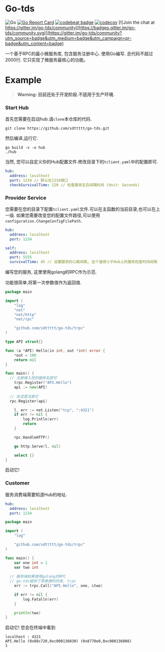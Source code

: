 # Go-tds

![Go](https://github.com/sdttttt/go-tds/workflows/Go/badge.svg)
[![Go Report Card](https://goreportcard.com/badge/github.com/sdttttt/go-tds)](https://goreportcard.com/report/github.com/sdttttt/go-tds)
[![codebeat badge](https://codebeat.co/badges/9040bc68-655c-4d3e-be12-661554bacecf)](https://codebeat.co/projects/github-com-sdttttt-go-tds-master)
[![codecov](https://codecov.io/gh/sdttttt/go-tds/branch/master/graph/badge.svg)](https://codecov.io/gh/sdttttt/go-tds) [![Join the chat at https://gitter.im/go-tds/community](https://badges.gitter.im/go-tds/community.svg)](https://gitter.im/go-tds/community?utm_source=badge&utm_medium=badge&utm_campaign=pr-badge&utm_content=badge)

一个基于RPC的最小微服务库, 包含服务注册中心.
使用Go编写. 总代码不超过2000行. 它只实现了微服务最核心的功能。

# Example

> **Warning: 目前还处于开发阶段.不适用于生产环境.**

### Start Hub

首先您需要在启动hub.请`clone`本仓库的代码.

```shell
git clone https://github.com/sdttttt/go-tds.git
```

然后编译,运行它.

```
go build -v -o hub
./hub
```

当然, 您可以自定义你的Hub配置文件.修改目录下的`tclient.yaml`中的配置即可.

```yaml
hub:
  address: localhost
  port: 1234 // 默认在1234端口
  checkSurvivalTime: 120 // 检查服务生存间隔时间 (Unit: Seconds)
```

### Provider Service

您需要在您的目录下配置`tclient.yaml`文件.可以在主函数的当前目录,也可以在上一级.
如果您需要改变您的配置文件路径,可以使用`configuration.ChangeConfigFilePath`.

```yaml
hub:
  address: localhost
  port: 1234

self:
  address: localhost
  port: 5555
  survivalTime: 45 // 设置服务的心跳间隔, 这个值得小于Hub上的服务检查时间间隔
```

编写您的服务, 这里使用golang的RPC作为示范.

功能很简单,将第一次参数值作为返回值.

```go
package main

import (
	"log"
	"net"
	"net/http"
	"net/rpc"

	"github.com/sdttttt/go-tds/trpc"
)

type API struct{}

func (a *API) Hello(in int, out *int) error {
	*out = 100
	return nil
}

func main() {
  // 注册填入您的服务名即可
	trpc.Register("API.Hello")
	api := new(API)
  
  // 在这里注册它
  rpc.Register(api)

	l, err := net.Listen("tcp", ":4321")
	if err != nil {
		log.Println(err)
		return
	}

	rpc.HandleHTTP()

	go http.Serve(l, nil)

	select {}
}

```

启动它!

### Customer

服务消费端需要知道Hub的地址.

```yaml
hub:
  address: localhost
  port: 1234
```


```go
package main

import (
	"log"

	"github.com/sdttttt/go-tds/trpc"
)

func main() {
	var one int = 1
	var two int
  
  // 服务端如果使用golang的RPC
  // go-tds提供了简单便利的库, trpc
	err := trpc.Call("API.Hello", one, &two)

	if err != nil {
		log.Fatalln(err)
	}

	println(two)
}

```

启动它! 您会在终端中看到

```shell
localhost : 4321
API.Hello (0x88c720,0xc000136030) (0x8770e0,0xc000136008)
1
```
